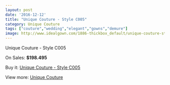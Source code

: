 ```yaml
---
layout: post
date: '2016-12-12'
title: "Unique Couture - Style C005"
category: Unique Couture
tags: ["couture","wedding","elegant","gowns","demure"]
image: http://www.idealgown.com/1886-thickbox_default/unique-couture-style-c005.jpg
---
```

Unique Couture - Style C005

On Sales: **$198.495**
<a href="https://www.idealgown.com/en/unique-couture/898-unique-couture-style-c005.html"><amp-img layout="responsive" width="600" height="600" src="//www.idealgown.com/1886-thickbox_default/unique-couture-style-c005.jpg" alt="Unique Couture - Style C005 0" /></a>

Buy it: [Unique Couture - Style C005](https://www.idealgown.com/en/unique-couture/898-unique-couture-style-c005.html "Unique Couture - Style C005")

View more: [Unique Couture](https://www.idealgown.com/en/11-unique-couture "Unique Couture")